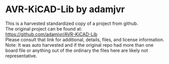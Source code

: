 
# AVR-KiCAD-Lib by adamjvr  
This is a harvested standardized copy of a project from github.  
The original project can be found at:  
https://github.com/adamjvr/AVR-KiCAD-Lib  
Please consult that link for additional, details, files, and license information.  
Note: It was auto harvested and if the original repo had more than one board file or anything out of the ordinary the files here are likely not representative.  
    